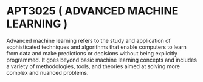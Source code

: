 # APT3025 ( ADVANCED MACHINE LEARNING )
Advanced machine learning refers to the study and 
application of sophisticated techniques and algorithms that enable computers to learn from data and make predictions or decisions without being explicitly programmed. It goes beyond basic machine learning concepts and includes a variety of methodologies, tools, and theories aimed at solving more complex and nuanced problems.
